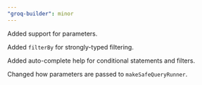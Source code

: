 ```yaml
---
"groq-builder": minor
---
```


Added support for parameters.

Added `filterBy` for strongly-typed filtering.

Added auto-complete help for conditional statements and filters.

Changed how parameters are passed to `makeSafeQueryRunner`.

